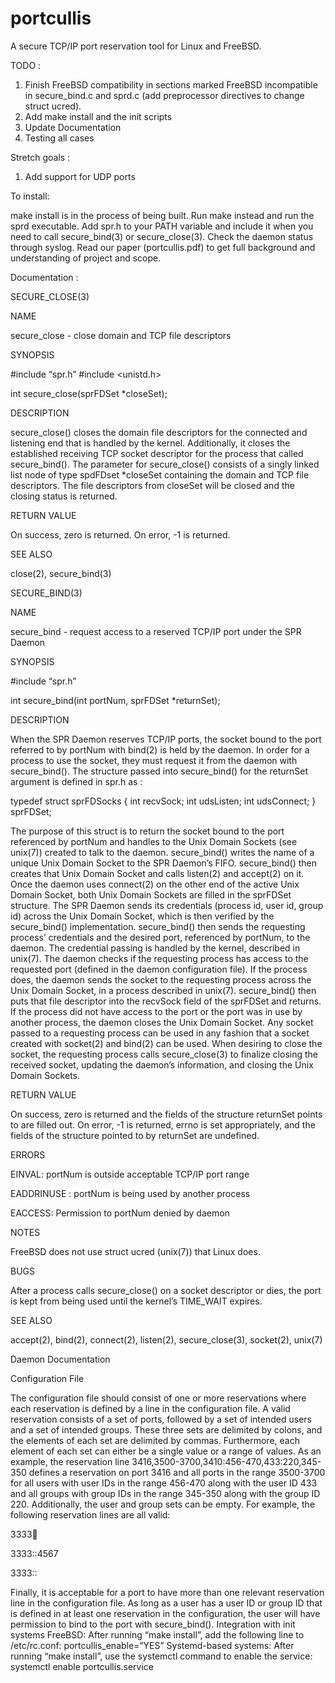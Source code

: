 # portcullis
A secure TCP/IP port reservation tool for Linux and FreeBSD.

TODO : 

1. Finish FreeBSD compatibility in sections marked FreeBSD incompatible in secure_bind.c and sprd.c (add preprocessor directives to change struct ucred).
2. Add make install and the init scripts
3. Update Documentation
4. Testing  all cases

Stretch goals :

1. Add support for UDP ports

To install: 

make install is in the process of being built. Run make instead and run the sprd executable. Add spr.h to your PATH variable and include it when you need to call secure_bind(3) or secure_close(3). Check the daemon status through syslog. Read our paper (portcullis.pdf) to get full background and understanding of project and scope.

Documentation :

SECURE_CLOSE(3)

NAME

secure_close - close domain and TCP file descriptors

SYNOPSIS

#include “spr.h”
#include <unistd.h>

int secure_close(sprFDSet *closeSet);

DESCRIPTION

secure_close() closes the domain file descriptors for the connected and listening end
that is handled by the kernel. Additionally, it closes the established receiving TCP socket
descriptor for the process that called secure_bind().
The parameter for secure_close() consists of a singly linked list node of type spdFDset
*closeSet containing the domain and TCP file descriptors. The file descriptors from
closeSet will be closed and the closing status is returned.

RETURN VALUE

On success, zero is returned. On error, -1 is returned.

SEE ALSO

close(2), secure_bind(3)

SECURE_BIND(3)

NAME

secure_bind - request access to a reserved TCP/IP port under the SPR Daemon

SYNOPSIS

#include “spr.h”

int secure_bind(int portNum, sprFDSet *returnSet);

DESCRIPTION

When the SPR Daemon reserves TCP/IP ports, the socket bound to the port referred to by
portNum with bind(2) is held by the daemon. In order for a process to use the socket, they must
request it from the daemon with secure_bind(). The structure passed into secure_bind() for the
returnSet argument is defined in spr.h as :

typedef struct sprFDSocks {
int recvSock;
int udsListen;
int udsConnect;
} sprFDSet;

The purpose of this struct is to return the socket bound to the port referenced by portNum and
handles to the Unix Domain Sockets (see unix(7)) created to talk to the daemon.
secure_bind() writes the name of a unique Unix Domain Socket to the SPR Daemon’s FIFO.
secure_bind() then creates that Unix Domain Socket and calls listen(2) and accept(2) on it.
Once the daemon uses connect(2) on the other end of the active Unix Domain Socket, both
Unix Domain Sockets are filled in the sprFDSet structure. The SPR Daemon sends its
credentials (process id, user id, group id) across the Unix Domain Socket, which is then verified
by the secure_bind() implementation. secure_bind() then sends the requesting process’
credentials and the desired port, referenced by portNum, to the daemon. The credential passing
is handled by the kernel, described in unix(7). The daemon checks if the requesting process has
access to the requested port (defined in the daemon configuration file). If the process does, the
daemon sends the socket to the requesting process across the Unix Domain Socket, in a
process described in unix(7). secure_bind() then puts that file descriptor into the recvSock field
of the sprFDSet and returns. If the process did not have access to the port or the port was in
use by another process, the daemon closes the Unix Domain Socket. Any socket passed to a
requesting process can be used in any fashion that a socket created with socket(2) and bind(2)
can be used. When desiring to close the socket, the requesting process calls secure_close(3) to
finalize closing the received socket, updating the daemon’s information, and closing the Unix
Domain Sockets.

RETURN VALUE

On success, zero is returned and the fields of the structure returnSet points to are filled out. On
error, -1 is returned, errno is set appropriately, and the fields of the structure pointed to by
returnSet are undefined.

ERRORS

EINVAL: portNum is outside acceptable TCP/IP port range

EADDRINUSE : portNum is being used by another process

EACCESS: Permission to portNum denied by daemon

NOTES

FreeBSD does not use struct ucred (unix(7)) that Linux does.

BUGS

After a process calls secure_close() on a socket descriptor or dies, the port is kept from being
used until the kernel’s TIME_WAIT expires.

SEE ALSO

accept(2), bind(2), connect(2), listen(2), secure_close(3), socket(2), unix(7)

Daemon Documentation

Configuration File

The configuration file should consist of one or more reservations where each reservation is
defined by a line in the configuration file. A valid reservation consists of a set of ports, followed
by a set of intended users and a set of intended groups. These three sets are delimited by
colons, and the elements of each set are delimited by commas. Furthermore, each element of
each set can either be a single value or a range of values. As an example, the reservation line
3416,3500-3700,3410:456-470,433:220,345-350
defines a reservation on port 3416 and all ports in the range 3500-3700 for all users with user
IDs in the range 456-470 along with the user ID 433 and all groups with group IDs in the range
345-350 along with the group ID 220.
Additionally, the user and group sets can be empty. For example, the following reservation lines
are all valid:

3333:1234:

3333::4567

3333::

Finally, it is acceptable for a port to have more than one relevant reservation line in the
configuration file. As long as a user has a user ID or group ID that is defined in at least one
reservation in the configuration, the user will have permission to bind to the port with
secure_bind().
Integration with init systems
FreeBSD:
After running “make install”, add the following line to /etc/rc.conf:
portcullis_enable=”YES”
Systemd-based systems:
After running “make install”, use the systemctl command to enable the service:
systemctl enable portcullis.service
